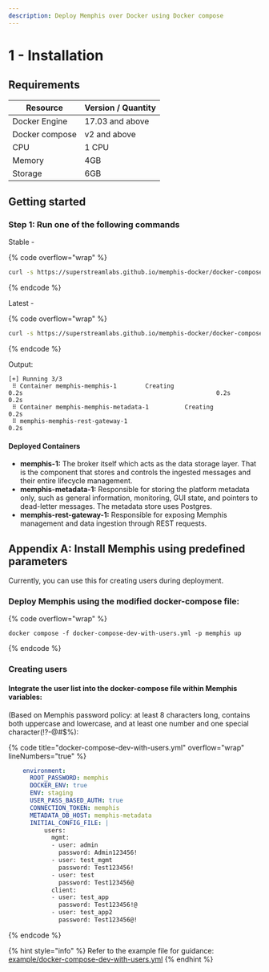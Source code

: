 ```yaml
---
description: Deploy Memphis over Docker using Docker compose
---
```


# 1 - Installation

## Requirements

| Resource       | Version / Quantity |
| -------------- | ------------------ |
| Docker Engine  | 17.03 and above    |
| Docker compose | v2 and above       |
| CPU            | 1 CPU              |
| Memory         | 4GB                |
| Storage        | 6GB                |

## Getting started

### Step 1: Run one of the following commands

Stable -&#x20;

{% code overflow="wrap" %}
```bash
curl -s https://superstreamlabs.github.io/memphis-docker/docker-compose.yml -o docker-compose.yml && docker compose -f docker-compose.yml -p memphis up
```
{% endcode %}

Latest -

{% code overflow="wrap" %}
```bash
curl -s https://superstreamlabs.github.io/memphis-docker/docker-compose-latest.yml -o docker-compose-latest.yml && docker compose -f docker-compose-latest.yml -p memphis up
```
{% endcode %}

Output:

```
[+] Running 3/3
 ⠿ Container memphis-memphis-1        Creating                                                      0.2s                                                      0.2s                                                  0.2s
 ⠿ Container memphis-memphis-metadata-1          Creating                                                      0.2s
 ⠿ memphis-memphis-rest-gateway-1                                                  0.2s
```

#### Deployed Containers

* **memphis-1:** The broker itself which acts as the data storage layer. That is the component that stores and controls the ingested messages and their entire lifecycle management.
* **memphis-metadata-1:** Responsible for storing the platform metadata only, such as general information, monitoring, GUI state, and pointers to dead-letter messages. The metadata store uses Postgres.
* **memphis-rest-gateway-1:** Responsible for exposing Memphis management and data ingestion through REST requests.



## Appendix A: Install Memphis using predefined parameters

Currently, you can use this for creating users during deployment.

### Deploy Memphis using the modified docker-compose file:

{% code overflow="wrap" %}
```
docker compose -f docker-compose-dev-with-users.yml -p memphis up
```
{% endcode %}

### Creating users&#x20;

#### Integrate the user list into the docker-compose file within Memphis variables:

(Based on Memphis password policy: at least 8 characters long, contains both uppercase and lowercase, and at least one number and one special character(!?-@#$%):

{% code title="docker-compose-dev-with-users.yml" overflow="wrap" lineNumbers="true" %}
```yaml
    environment:
      ROOT_PASSWORD: memphis
      DOCKER_ENV: true
      ENV: staging
      USER_PASS_BASED_AUTH: true
      CONNECTION_TOKEN: memphis
      METADATA_DB_HOST: memphis-metadata
      INITIAL_CONFIG_FILE: |
          users:
            mgmt:
            - user: admin
              password: Admin123456!
            - user: test_mgmt
              password: Test123456!
            - user: test
              password: Test123456@
            client:
            - user: test_app
              password: Test123456!@
            - user: test_app2
              password: Test123456@!
```
{% endcode %}

{% hint style="info" %}
Refer to the example file for guidance: [example/docker-compose-dev-with-users.yml](https://github.com/memphisdev/memphis-docker/blob/master/examples/docker-compose-dev-with-users.yml)
{% endhint %}
